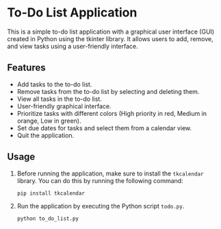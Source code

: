 # To-Do List Application

This is a simple to-do list application with a graphical user interface (GUI) created in Python using the tkinter library. It allows users to add, remove, and view tasks using a user-friendly interface.

## Features

- Add tasks to the to-do list.
- Remove tasks from the to-do list by selecting and deleting them.
- View all tasks in the to-do list.
- User-friendly graphical interface.
- Prioritize tasks with different colors (High priority in red, Medium in orange, Low in green).
- Set due dates for tasks and select them from a calendar view.
- Quit the application.

## Usage

1. Before running the application, make sure to install the `tkcalendar` library. You can do this by running the following command:

   ```bash
   pip install tkcalendar
   ```

2. Run the application by executing the Python script `todo.py`.

   ```bash
   python to_do_list.py
   ```